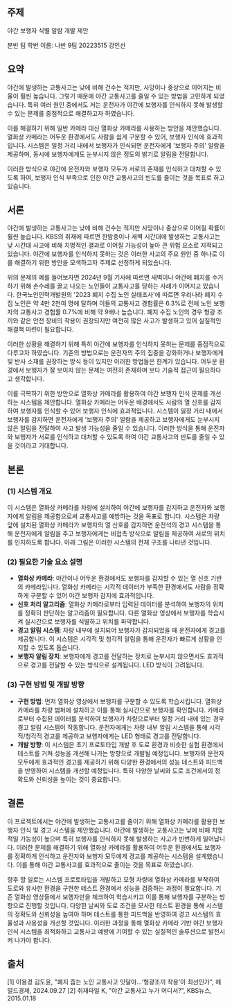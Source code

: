 ## 주제

야간 보행자 식별 알람 개발 제안

분반 팀 학번 이름: 나반 9팀 20223515 강인선

## 요약

야간에 발생하는 교통사고는 낮에 비해 건수는 적지만, 사망이나 중상으로 이어지는 비율이 훨씬 높습니다. 그렇기 때문에 야간 교통사고를 줄일 수 있는 방법을 고민하게 되었습니다. 특히 여러 원인 중에서도 저는 운전자가 야간에 보행자를 인식하지 못해 발생할 수 있는 문제를 중점적으로 해결하고자 하였습니다.

이를 해결하기 위해 일반 카메라 대신 열화상 카메라를 사용하는 방안을 제안했습니다. 열화상 카메라는 어두운 환경에서도 사람을 쉽게 구분할 수 있어, 보행자 인식에 효과적입니다. 시스템은 일정 거리 내에서 보행자가 인식되면 운전자에게 '보행자 주의' 알람을 제공하며, 동시에 보행자에게도 눈부시지 않은 정도의 밝기로 알림을 전달합니다.

이러한 방식으로 야간에 운전자와 보행자 모두가 서로의 존재를 인식하고 대처할 수 있도록 하여, 보행자 인식 부족으로 인한 야간 교통사고의 빈도를 줄이는 것을 목표로 하고 있습니다.

## 서론

야간에 발생하는 교통사고는 낮에 비해 건수는 적지만 사망이나 중상으로 이어질 확률이 훨씬 높습니다. KBS의 취재에 따르면 한밤중이나 새벽 시간대에 발생하는 교통사고는 낮 시간대 사고에 비해 치명적인 결과로 이어질 가능성이 높아 큰 위험 요소로 지적되고 있습니다. 야간에 보행자를 인식하지 못하는 것은 이러한 사고의 주요 원인 중 하나로 이를 해결하기 위한 방안을 모색하고자 주제로 선정하게 되었습니다.

위의 문제의 예를 들어보자면 2024년 9월 기사에 따르면 새벽이나 야간에 폐지를 수거하기 위해 손수레를 끌고 나오는 노인들이 교통사고를 당하는 사례가 이어지고 있습니다. 한국노인인력개발원의 '2023 폐지 수집 노인 실태조사'에 따르면 우리나라 폐지 수집 노인은 약 4만 2천여 명에 달하며 이들의 교통사고 경험률은 6.3%로 전체 노인 보행자의 교통사고 경험률 0.7%에 비해 약 9배나 높습니다. 폐지 수집 노인의 경우 형광 조끼와 같은 안전 장비의 착용이 권장되지만 여전히 많은 사고가 발생하고 있어 실질적인 해결책 마련이 필요합니다.

이러한 상황을 해결하기 위해 특히 야간에 보행자를 인식하지 못하는 문제를 중점적으로 다루고자 하였습니다. 기존의 방법으로는 운전자의 주의 집중을 강화하거나 보행자에게 빛 반사 소재를 권장하는 방식 등이 있지만 이러한 방법들은 한계가 있습니다. 어두운 환경에서 보행자가 잘 보이지 않는 문제는 여전히 존재하며 보다 기술적 접근이 필요하다고 생각합니다.

이를 극복하기 위한 방안으로 열화상 카메라를 활용하여 야간 보행자 인식 문제를 개선하는 시스템을 제안합니다. 열화상 카메라는 어두운 배경에서도 사람의 열 신호를 감지하여 보행자를 인식할 수 있어 보행자 인식에 효과적입니다. 시스템이 일정 거리 내에서 보행자를 감지하면 운전자에게 '보행자 주의' 알람을 제공하고 보행자에게도 눈부시지 않은 알림을 전달하여 사고 발생 가능성을 줄일 수 있습니다. 이러한 방식을 통해 운전자와 보행자가 서로를 인식하고 대처할 수 있도록 하여 야간 교통사고의 빈도를 줄일 수 있을 것이라고 기대합니다.

## 본론

### (1) 시스템 개요

이 시스템은 열화상 카메라를 차량에 설치하여 야간에 보행자를 감지하고 운전자와 보행자에게 알림을 제공함으로써 교통사고를 예방하는 것을 목표로 합니다. 시스템은 차량 앞에 설치된 열화상 카메라가 보행자의 열 신호를 감지하면 운전석의 경고 시스템을 통해 운전자에게 알림을 주고 보행자에게는 비접촉 방식으로 알림을 제공하여 서로의 위치를 인지하도록 합니다. 아래 그림은 이러한 시스템의 전체 구조를 나타낸 것입니다.

### (2) 필요한 기술 요소 설명

- **열화상 카메라**: 야간이나 어두운 환경에서도 보행자를 감지할 수 있는 열 신호 기반의 카메라입니다. 열화상 카메라는 시각적 데이터가 부족한 환경에서도 사람을 정확하게 구분할 수 있어 야간 보행자 감지에 효과적입니다.
- **신호 처리 알고리즘**: 열화상 카메라로부터 입력된 데이터를 분석하여 보행자의 위치를 정확히 판단하는 알고리즘이 필요합니다. 다른 열화상 영상에서 보행자를 학습시켜 실시간으로 보행자를 식별하고 위치를 파악합니다.
- **경고 알림 시스템**: 차량 내부에 설치되어 보행자가 감지되었을 때 운전자에게 경고를 제공합니다. 이 시스템은 시각적 및 청각적 알림을 통해 운전자가 빠르게 상황을 인지할 수 있도록 돕습니다.
- **보행자 알림 장치**: 보행자에게 경고를 전달하는 장치로 눈부시지 않으면서도 효과적으로 경고를 전달할 수 있는 방식으로 설계됩니다. LED 방식이 고려됩니다.

### (3) 구현 방법 및 개발 방향

- **구현 방법**: 먼저 열화상 영상에서 보행자를 구분할 수 있도록 학습시킵니다. 열화상 카메라를 차량 범퍼에 설치하고 이를 통해 실시간으로 보행자를 확인합니다. 카메라로부터 수집된 데이터를 분석하여 보행자가 차량으로부터 일정 거리 내에 있는 경우 경고 알림 시스템이 작동합니다. 운전자에게는 차량 내부 알림 시스템을 통해 시각적/청각적 경고를 제공하고 보행자에게는 LED 형태로 경고를 전달합니다.
- **개발 방향**: 이 시스템은 초기 프로토타입 개발 후 도로 환경과 비슷한 실험 환경에서 테스트를 거쳐 성능을 개선해 나가는 방향으로 개발될 예정입니다. 보행자와 운전자 모두에게 효과적인 경고를 제공하기 위해 다양한 환경에서의 성능 테스트와 피드백을 반영하여 시스템을 개선할 예정입니다. 특히 다양한 날씨와 도로 조건에서의 정확도와 신뢰성을 높이는 것이 중요합니다.

## 결론

이 프로젝트에서는 야간에 발생하는 교통사고를 줄이기 위해 열화상 카메라를 활용한 보행자 인식 및 경고 시스템을 제안했습니다. 야간에 발생하는 교통사고는 낮에 비해 치명적일 가능성이 높으며 특히 보행자를 인식하지 못해 발생하는 사고가 빈번하게 일어납니다. 이러한 문제를 해결하기 위해 열화상 카메라를 활용하여 어두운 환경에서도 보행자를 정확하게 인식하고 운전자와 보행자 모두에게 경고를 제공하는 시스템을 설계했습니다. 이를 통해 야간 교통사고를 효과적으로 줄이는 것을 목표로 하였습니다.

향후 할 일로는 시스템 프로토타입을 개발하고 모형 차량에 열화상 카메라를 부착하여 도로와 유사한 환경을 구현한 테스트 환경에서 성능을 검증하는 과정이 필요합니다. 기존 열화상 영상들에서 보행자만을 체크하여 학습시키고 이를 통해 보행자를 구분하는 방향으로 진행할 것입니다. 다양한 날씨와 도로 조건을 모사한 테스트 환경을 통해 시스템의 정확도와 신뢰성을 높여야 하며 테스트를 통한 피드백을 반영하여 경고 시스템의 효율성과 사용성을 개선할 것입니다. 이러한 과정을 통해 열화상 카메라 기반 야간 보행자 인식 시스템을 최적화하고 교통사고 예방에 기여할 수 있는 실질적인 솔루션으로 발전시켜 나가야 합니다.

## 출처

[1] 이용경 김도윤, "폐지 줍는 노인 교통사고 잇달아…‘형광조끼 착용’이 최선인가", 헤럴드경제, 2024.09.27
[2] 취재파일 K, "야간 교통사고 누가 어디서?", KBS뉴스, 2015.01.18
